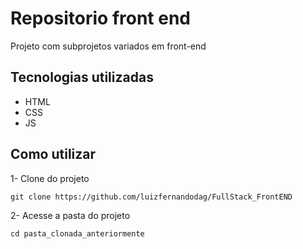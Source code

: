 # Repositorio front end

Projeto com subprojetos variados em front-end

## Tecnologias utilizadas

- HTML
- CSS
- JS

## Como utilizar

1- Clone do projeto
````
git clone https://github.com/luizfernandodag/FullStack_FrontEND
````

2- Acesse a pasta do projeto
```
cd pasta_clonada_anteriormente
```

